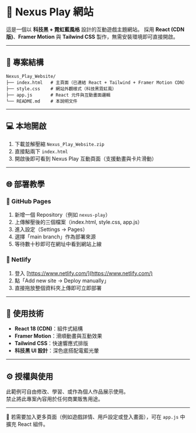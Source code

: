 # 🌌 Nexus Play 網站

這是一個以 **科技黑 + 霓虹藍風格** 設計的互動遊戲主題網站。
採用 **React (CDN 版)**、**Framer Motion** 與 **Tailwind CSS** 製作，無需安裝環境即可直接開啟。

---

## 📂 專案結構
```
Nexus_Play_Website/
├── index.html   # 主頁面（已連結 React + Tailwind + Framer Motion CDN）
├── style.css    # 網站外觀樣式（科技黑霓虹風）
├── app.js       # React 元件與互動畫面邏輯
└── README.md    # 本說明文件
```

---

## 💻 本地開啟
1. 下載並解壓縮 `Nexus_Play_Website.zip`
2. 直接點兩下 `index.html`
3. 開啟後即可看到 Nexus Play 互動頁面（支援動畫與卡片滑動）

---

## 🌐 部署教學

### 🔸 GitHub Pages
1. 新增一個 Repository（例如 `nexus-play`）  
2. 上傳解壓後的三個檔案（index.html, style.css, app.js）  
3. 進入設定（Settings → Pages）  
4. 選擇「main branch」作為部署來源  
5. 等待數十秒即可在網址中看到網站上線  

### 🔸 Netlify
1. 登入 [https://www.netlify.com/](https://www.netlify.com/)  
2. 點「Add new site → Deploy manually」  
3. 直接拖放整個資料夾上傳即可立即部署  

---

## 🧠 使用技術
- **React 18 (CDN)**：組件式結構  
- **Framer Motion**：滑順動畫與互動效果  
- **Tailwind CSS**：快速響應式排版  
- **科技黑 UI 設計**：深色底搭配電藍光暈

---

## ⚙️ 授權與使用
此範例可自由修改、學習、或作為個人作品展示使用。  
禁止將此專案內容用於任何商業販售用途。

---

📩 若需要加入更多頁面（例如遊戲詳情、用戶設定或登入畫面），可在 `app.js` 中擴充 React 組件。

